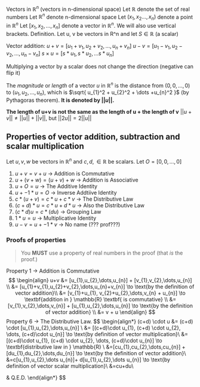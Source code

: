 Vectors in $\mathbb{R}^n$ (vectors in n-dimensional space)
	Let $\mathbb{R}$ denote the set of real numbers
	Let $\mathbb{R}^n$ denote n-dimensional space
	Let $(x_{1}, x_{2} \dots, x_{n})$ denote a point in $\mathbb{R}^n$
	Let $[x_{1}, x_{2}, \dots, x_{n}]$ denote a vector in $\mathbb{R}^n$. We will also use vertical brackets.
	Definition. Let u, v be vectors in R^n and let $S\in\mathbb{R}$ (a scalar)

Vector addition:
$u+v = [u_{1}+v_{1}, u_{2}+v_{2}, \dots, u_{n}+v_{n}]$
$u-v = [u_{1}-v_{1}, u_{2}-v_{2}, \dots, u_{n}-v_{n}]$
$s\times u = [s*u_{1}, s*u_{2}, \dots s*u_{n}]$

Multiplying a vector by a scalar does not change the direction (negative can flip it)

The *magnitude* or *length* of a vector $u$ in $\mathbb{R}^n$ is the distance from $(0, 0,\dots, 0)$ to $(u_{1}, u_{2}, \dots, u_{n})$, which is $\sqrt{ u_{1}^2 + u_{2}^2 + \dots +u_{n}^2 }$ (by Pythagoras theorem). **It is denoted by $||u||$.**

**The length of u+v is not the same as the length of u + the length of v**
$||u+v|| \ne ||u|| + ||v||$, but $||2u|| = 2||u||$

## Properties of vector addition, subtraction and scalar multiplication
Let $u, v, w$ be vectors in $\mathbb{R}^n$ and $c, d, \in \mathbb{R}$ be scalars.
Let $O = [0, 0, \dots, 0]$
1. $u+v = v+u$                          -> Addition is Commutative
2. $u + (v+w) = (u+v) + w$     -> Addition is Associative
3. $u+O = u$                               -> The Additive Identity
4. $u+ -1*u = O$                       -> Inverse Addtiive Identity
5.  $c * (u + v) = c * u + c * v$      -> The Distributive Law
6. $(c+d) * u=c*u+d*u$      -> Also the Distributive Law
7. $(c*d)u = c*(du)$                  -> Grouping Law
8.  $1*u=u$                                -> Multiplicative Identity
9. $u-v=u+ -1*v$                 -> No name (??? prof???)
### Proofs of properties
> You **MUST** use a property of real numbers in the proof (that *is* the proof.)

Property 1 $\to$ Addition is Commutative
$$
\begin{align}
u+v &= [u_{1},u_{2},\dots,u_{n}] + [v_{1},v_{2},\dots,u_{n}] \\
&= [u_{1}+v_{1},u_{2}+v_{2},\dots,u_{n}+v_{n}] \to \text{by the definition of vector addition}\\
&= [v_{1}+u_{1}, v_{2}+u_{2},\dots,v_{n} + u_{n}] \to \textbf{addition in } \mathbb{R} \textbf{ is commutative} \\
&=[v_{1},v_{2},\dots,v_{n}] + [u_{1},u_{2},\dots,u_{n}] \to \text{by the definition of vector addition} \\
&= v + u
\end{align}
$$
Property 6 -> The Distributive Law.
$$
\begin{align*}
(c+d) \cdot u &= (c+d) \cdot [u_{1},u_{2},\dots,u_{n}] \\
&= [(c+d)\cdot u_{1}, (c+d) \cdot u_{2}, \dots, (c+d)\cdot u_{n}] \to \text{by definition of vector multiplication}\\
&= [(c+d)\cdot u_{1}, (c+d) \cdot u_{2}, \dots, (c+d)\cdot u_{n}] \to \textbf{distributive law in } \mathbb{R} \\
&=[cu_{1},cu_{2},\dots,cu_{n}] + [du_{1},du_{2},\dots,du_{n}] \to \text{by the definition of vector addition}\\
&=c[u_{1},u_{2},\dots u_{n}]+ d[u_{1},u_{2},\dots u_{n}] \to \text{by definition of vector scalar multiplication}\\
&=cu+du\\

& Q.E.D.
\end{align*}
$$

